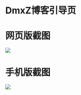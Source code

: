 # DmxZ博客引导页

# 网页版截图

![](https://cdn.jsdelivr.net/gh/a2396837/hexophoto/img/homepage1.jpg)


# 手机版截图


![](https://cdn.jsdelivr.net/gh/a2396837/hexophoto/img/homepage2.jpg)
